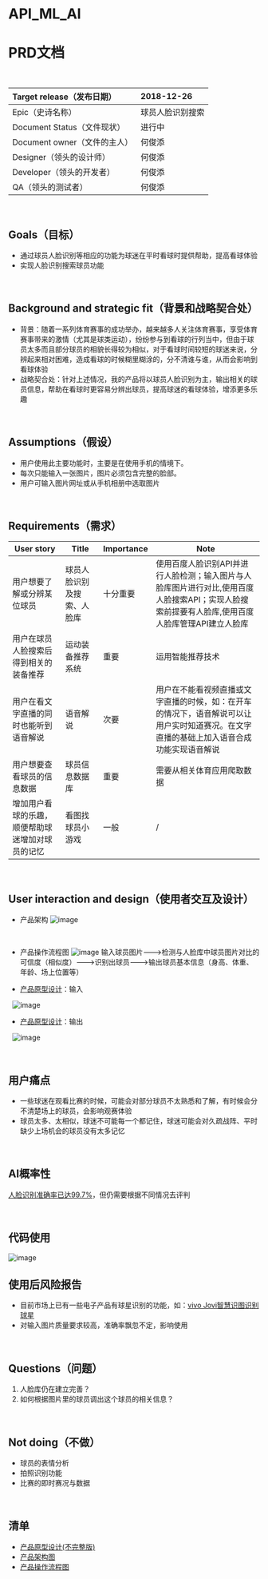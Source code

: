 # API_ML_AI

# PRD文档

&nbsp;

Target release（发布日期） | 2018-12-26
:---|:---
Epic（史诗名称） | 球员人脸识别搜索
Document Status（文件现状） | 进行中
Document owner（文件的主人） | 何俊添
Designer（领头的设计师） | 何俊添
Developer（领头的开发者） | 何俊添
QA（领头的测试者） | 何俊添

&nbsp;

## Goals（目标）
- 通过球员人脸识别等相应的功能为球迷在平时看球时提供帮助，提高看球体验
- 实现人脸识别搜索球员功能

&nbsp;

## Background and strategic fit（背景和战略契合处）
- 背景：随着一系列体育赛事的成功举办，越来越多人关注体育赛事，享受体育赛事带来的激情（尤其是球类运动），纷纷参与到看球的行列当中，但由于球员太多而且部分球员的相貌长得较为相似，对于看球时间较短的球迷来说，分辨起来相对困难，造成看球的时候糊里糊涂的，分不清谁与谁，从而会影响到看球体验
- 战略契合处：针对上述情况，我的产品将以球员人脸识别为主，输出相关的球员信息，帮助在看球时更容易分辨出球员，提高球迷的看球体验，增添更多乐趣

&nbsp;

## Assumptions（假设）
- 用户使用此主要功能时，主要是在使用手机的情境下。
- 每次只能输入一张图片，图片必须包含完整的脸部。
- 用户可输入图片网址或从手机相册中选取图片

&nbsp;

## Requirements（需求）
User story | Title | Importance | Note
---|---|---|---
用户想要了解或分辨某位球员 | 球员人脸识别及搜索、人脸库 | 十分重要 | 使用百度人脸识别API并进行人脸检测；输入图片与人脸库图片进行对比,使用百度人脸搜索API；实现人脸搜索前提要有人脸库,使用百度人脸库管理API建立人脸库
用户在球员人脸搜索后得到相关的装备推荐 | 运动装备推荐系统 | 重要 | 运用智能推荐技术
用户在看文字直播的同时也能听到语音解说 | 语音解说 | 次要 | 用户在不能看视频直播或文字直播的时候，如：在开车的情况下，语音解说可以让用户实时知道赛况。在文字直播的基础上加入语音合成功能实现语音解说
用户想要查看球员的信息数据 | 球员信息数据库 | 重要 | 需要从相关体育应用爬取数据
增加用户看球的乐趣，顺便帮助球迷增加对球员的记忆 | 看图找球员小游戏 | 一般 | /

&nbsp;

## User interaction and design（使用者交互及设计）
- 产品架构
![image](https://github.com/Hejuntian/API_ML_AI/blob/master/images/%E4%BA%A7%E5%93%81%E6%9E%B6%E6%9E%84%E5%9B%BE.png)

&nbsp;

- 产品操作流程图
![image](https://github.com/Hejuntian/API_ML_AI/blob/master/images/%E7%90%83%E5%91%98%E8%AF%86%E5%88%AB%E6%93%8D%E4%BD%9C%E6%B5%81%E7%A8%8B.png)
输入球员图片--->检测与人脸库中球员图片对比的可信度（相似度）--->识别出球员--->输出球员基本信息（身高、体重、年龄、场上位置等）

- [产品原型设计](https://hejuntian.github.io/API_product_demo/start.html#g=1&p=球员识别页面)：输入

&nbsp;
![image](https://github.com/Hejuntian/API_ML_AI/blob/master/images/%E7%90%83%E5%91%98%E8%AF%86%E5%88%AB%E8%BE%93%E5%85%A5.jpg)
- [产品原型设计](https://hejuntian.github.io/API_product_demo/start.html#g=1&p=球员识别页面)：输出

&nbsp;
![image](https://github.com/Hejuntian/API_ML_AI/blob/master/images/%E7%90%83%E5%91%98%E8%AF%86%E5%88%AB%E8%BE%93%E5%87%BA.jpg)

&nbsp;

## 用户痛点
- 一些球迷在观看比赛的时候，可能会对部分球员不太熟悉和了解，有时候会分不清楚场上的球员，会影响观赛体验
- 球员太多、太相似，球迷不可能每一个都记住，球迷可能会对久疏战阵、平时缺少上场机会的球员没有太多记忆

&nbsp;

## AI概率性
[人脸识别准确率已达99.7%](http://www.techweb.com.cn/data/2016-09-01/2384430.shtml)，但仍需要根据不同情况去评判

&nbsp;

## 代码使用
![image](https://github.com/Hejuntian/API_ML_AI/blob/master/images/%E4%BB%A3%E7%A0%81%E6%BC%94%E7%A4%BA.png)

## 使用后风险报告
- 目前市场上已有一些电子产品有球星识别的功能，如：[vivo Jovi智慧识图识别球星](https://www.ihei5.com/vivo/2018/0625/1510.html)
- 对输入图片质量要求较高，准确率飘忽不定，影响使用

&nbsp;

## Questions（问题）
1. 人脸库仍在建立完善？
2. 如何根据图片里的球员调出这个球员的相关信息？

&nbsp;

## Not doing（不做）
- 球员的表情分析
- 拍照识别功能
- 比赛的即时赛况与数据

&nbsp;

## 清单
- [产品原型设计(不完整版)](https://hejuntian.github.io/API_product_demo/start.html#g=1&p=球员识别页面)
- [产品架构图](https://github.com/Hejuntian/API_ML_AI/blob/master/images/%E4%BA%A7%E5%93%81%E6%9E%B6%E6%9E%84%E5%9B%BE.png)
- [产品操作流程图](https://github.com/Hejuntian/API_ML_AI/blob/master/images/%E7%90%83%E5%91%98%E8%AF%86%E5%88%AB%E6%93%8D%E4%BD%9C%E6%B5%81%E7%A8%8B.png)
